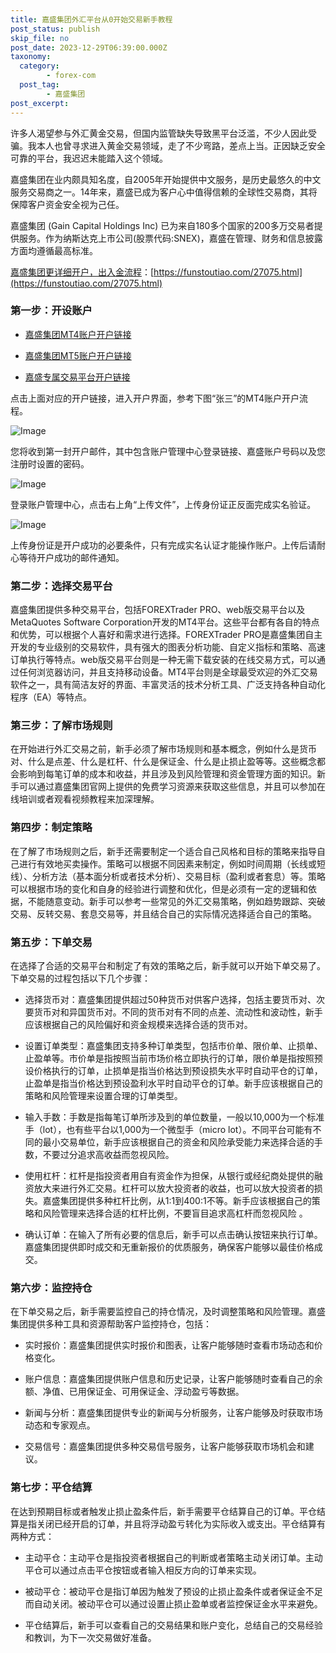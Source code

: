 ```yaml
---
title: 嘉盛集团外汇平台从0开始交易新手教程
post_status: publish
skip_file: no
post_date: 2023-12-29T06:39:00.000Z
taxonomy:
  category:
        - forex-com
  post_tag:
        - 嘉盛集团
post_excerpt: 
---
```

许多人渴望参与外汇黄金交易，但国内监管缺失导致黑平台泛滥，不少人因此受骗。我本人也曾寻求进入黄金交易领域，走了不少弯路，差点上当。正因缺乏安全可靠的平台，我迟迟未能踏入这个领域。

嘉盛集团在业内颇具知名度，自2005年开始提供中文服务，是历史最悠久的中文服务交易商之一。14年来，嘉盛已成为客户心中值得信赖的全球性交易商，其将保障客户资金安全视为己任。

嘉盛集团 (Gain Capital Holdings Inc) 已为来自180多个国家的200多万交易者提供服务。作为纳斯达克上市公司(股票代码:SNEX)，嘉盛在管理、财务和信息披露方面均遵循最高标准。

[嘉盛集团更详细开户，出入金流程](https://funstoutiao.com/27075.html)：[https://funstoutiao.com/27075.html](https://funstoutiao.com/27075.html)

### 第一步：开设账户

* [嘉盛集团MT4账户开户链接](https://s.ssgg.net/jsmt4)

* [嘉盛集团MT5账户开户链接](https://s.ssgg.net/jsmt5)

* [嘉盛专属交易平台开户链接](https://s.ssgg.net/js)

点击上面对应的开户链接，进入开户界面，参考下图“张三”的MT4账户开户流程。

![Image](https://prod-files-secure.s3.us-west-2.amazonaws.com/39ed1227-6d7d-4570-be36-9ccd4a2c4241/7a167aea-686b-400d-af59-4e18eb607a40/640.png?X-Amz-Algorithm=AWS4-HMAC-SHA256&X-Amz-Content-Sha256=UNSIGNED-PAYLOAD&X-Amz-Credential=ASIAZI2LB4666RL2HS3D%2F20250311%2Fus-west-2%2Fs3%2Faws4_request&X-Amz-Date=20250311T221309Z&X-Amz-Expires=3600&X-Amz-Security-Token=IQoJb3JpZ2luX2VjEGYaCXVzLXdlc3QtMiJHMEUCIGg%2FwdIqHoKT5svQcccb45nNKBuAarkkxQUB0VnAoMuOAiEAkELFHvfuJfds%2FkME%2BU7DbMdeKevw3Ed0kfZBiedI8YsqiAQIr%2F%2F%2F%2F%2F%2F%2F%2F%2F%2F%2FARAAGgw2Mzc0MjMxODM4MDUiDFoAhr2507jd3PAoGircA9d%2BPKh68q1ixBvC%2F17c1LiC0ytRJ8kwyuP8IKBSCxTJXD0c%2Fn9qhk%2FeUlRMlduHo9UQXbwhL0zYa4kYvgMffLyNrfQ4UKA1UW%2BEzjw4hGpQdNhKc6rGckpVsoeSTCpBZMbVwzlHrRf0lz5C3BD4YqxLZaUr6ZjCD70aZcZR69SQpmSn6gF1jqTT8pLnE6oZVM%2FYvmX%2FlXlBXvh6vAapBND1GmKK7nXT93iz6IISqfwCBVvPvk1lSyho1aFmfLhMF%2Fhrph6s%2Fmgc4pzXtbL2xZyOymbMNEZhG457aifotzpEpMK5S16BsUMwEPS7FBu3SRiQ52oQdDQm3uA8JDPvXOYpvAMmfJEegrRMK7Y%2FWzOh%2FDg19tSfRT%2BR7UdqiHpz1OTCAS5FZpLFOJVYZVQuQ2%2FvwtNlqzO5mN8usqv5mpW%2BOjt4sU%2BAB6WG%2FYev50eOhSwBW94WcvpdG5fHmuHs9spPY23zUxdMs1Sq84r8%2BqPK4NLlRG8w2Ka92eR%2BSdEfCkaBDulcKrY%2BFTqLAijtDgZEgcY94mIYx%2BoAUBM9PHpywzGNNXFmTHmyp%2BO0xRq3ZnNepSWxnIBhNdhHP%2FMMcQlJhE3UFAbdF1ctyRsSJDY0gyY3NQE6d0d19baKMLzqwr4GOqUBPisekFvPi3F0P0pDJDNbgyB8D7GCmKs4krvqSNrUbF6wxOFFbnE6PNVA7OUuuvFfERmKGxNnn44Hgl%2BvYon3A8%2B77%2Fvciesa19RxhV3qykX4CjeVMSRUg5HZRbWH1YKhOk3uV%2BEPenthQpkzhhsfPOVasGj4QragC8sBUFiGl9Vb%2FIfEKEvzx%2B49fshaDwIRcNiJb%2FKrmirzUBb3zW05uvmMIFBN&X-Amz-Signature=3800f5c22bdf2c843c9390a36cf2db1717d8d16838a43d9c025b724315d20337&X-Amz-SignedHeaders=host&x-id=GetObject)

您将收到第一封开户邮件，其中包含账户管理中心登录链接、嘉盛账户号码以及您注册时设置的密码。

![Image](https://prod-files-secure.s3.us-west-2.amazonaws.com/39ed1227-6d7d-4570-be36-9ccd4a2c4241/eaa1c6b3-2877-4284-a0e1-530e222c27fb/image.png?X-Amz-Algorithm=AWS4-HMAC-SHA256&X-Amz-Content-Sha256=UNSIGNED-PAYLOAD&X-Amz-Credential=ASIAZI2LB4666RL2HS3D%2F20250311%2Fus-west-2%2Fs3%2Faws4_request&X-Amz-Date=20250311T221309Z&X-Amz-Expires=3600&X-Amz-Security-Token=IQoJb3JpZ2luX2VjEGYaCXVzLXdlc3QtMiJHMEUCIGg%2FwdIqHoKT5svQcccb45nNKBuAarkkxQUB0VnAoMuOAiEAkELFHvfuJfds%2FkME%2BU7DbMdeKevw3Ed0kfZBiedI8YsqiAQIr%2F%2F%2F%2F%2F%2F%2F%2F%2F%2F%2FARAAGgw2Mzc0MjMxODM4MDUiDFoAhr2507jd3PAoGircA9d%2BPKh68q1ixBvC%2F17c1LiC0ytRJ8kwyuP8IKBSCxTJXD0c%2Fn9qhk%2FeUlRMlduHo9UQXbwhL0zYa4kYvgMffLyNrfQ4UKA1UW%2BEzjw4hGpQdNhKc6rGckpVsoeSTCpBZMbVwzlHrRf0lz5C3BD4YqxLZaUr6ZjCD70aZcZR69SQpmSn6gF1jqTT8pLnE6oZVM%2FYvmX%2FlXlBXvh6vAapBND1GmKK7nXT93iz6IISqfwCBVvPvk1lSyho1aFmfLhMF%2Fhrph6s%2Fmgc4pzXtbL2xZyOymbMNEZhG457aifotzpEpMK5S16BsUMwEPS7FBu3SRiQ52oQdDQm3uA8JDPvXOYpvAMmfJEegrRMK7Y%2FWzOh%2FDg19tSfRT%2BR7UdqiHpz1OTCAS5FZpLFOJVYZVQuQ2%2FvwtNlqzO5mN8usqv5mpW%2BOjt4sU%2BAB6WG%2FYev50eOhSwBW94WcvpdG5fHmuHs9spPY23zUxdMs1Sq84r8%2BqPK4NLlRG8w2Ka92eR%2BSdEfCkaBDulcKrY%2BFTqLAijtDgZEgcY94mIYx%2BoAUBM9PHpywzGNNXFmTHmyp%2BO0xRq3ZnNepSWxnIBhNdhHP%2FMMcQlJhE3UFAbdF1ctyRsSJDY0gyY3NQE6d0d19baKMLzqwr4GOqUBPisekFvPi3F0P0pDJDNbgyB8D7GCmKs4krvqSNrUbF6wxOFFbnE6PNVA7OUuuvFfERmKGxNnn44Hgl%2BvYon3A8%2B77%2Fvciesa19RxhV3qykX4CjeVMSRUg5HZRbWH1YKhOk3uV%2BEPenthQpkzhhsfPOVasGj4QragC8sBUFiGl9Vb%2FIfEKEvzx%2B49fshaDwIRcNiJb%2FKrmirzUBb3zW05uvmMIFBN&X-Amz-Signature=87835a99bb903fa3901c32cc6f050f5da92ad70d558cf1118abad49cfed0980d&X-Amz-SignedHeaders=host&x-id=GetObject)

登录账户管理中心，点击右上角“上传文件”，上传身份证正反面完成实名验证。

![Image](https://prod-files-secure.s3.us-west-2.amazonaws.com/39ed1227-6d7d-4570-be36-9ccd4a2c4241/54090639-09fc-46b4-a135-e0289f707147/image.png?X-Amz-Algorithm=AWS4-HMAC-SHA256&X-Amz-Content-Sha256=UNSIGNED-PAYLOAD&X-Amz-Credential=ASIAZI2LB4666RL2HS3D%2F20250311%2Fus-west-2%2Fs3%2Faws4_request&X-Amz-Date=20250311T221309Z&X-Amz-Expires=3600&X-Amz-Security-Token=IQoJb3JpZ2luX2VjEGYaCXVzLXdlc3QtMiJHMEUCIGg%2FwdIqHoKT5svQcccb45nNKBuAarkkxQUB0VnAoMuOAiEAkELFHvfuJfds%2FkME%2BU7DbMdeKevw3Ed0kfZBiedI8YsqiAQIr%2F%2F%2F%2F%2F%2F%2F%2F%2F%2F%2FARAAGgw2Mzc0MjMxODM4MDUiDFoAhr2507jd3PAoGircA9d%2BPKh68q1ixBvC%2F17c1LiC0ytRJ8kwyuP8IKBSCxTJXD0c%2Fn9qhk%2FeUlRMlduHo9UQXbwhL0zYa4kYvgMffLyNrfQ4UKA1UW%2BEzjw4hGpQdNhKc6rGckpVsoeSTCpBZMbVwzlHrRf0lz5C3BD4YqxLZaUr6ZjCD70aZcZR69SQpmSn6gF1jqTT8pLnE6oZVM%2FYvmX%2FlXlBXvh6vAapBND1GmKK7nXT93iz6IISqfwCBVvPvk1lSyho1aFmfLhMF%2Fhrph6s%2Fmgc4pzXtbL2xZyOymbMNEZhG457aifotzpEpMK5S16BsUMwEPS7FBu3SRiQ52oQdDQm3uA8JDPvXOYpvAMmfJEegrRMK7Y%2FWzOh%2FDg19tSfRT%2BR7UdqiHpz1OTCAS5FZpLFOJVYZVQuQ2%2FvwtNlqzO5mN8usqv5mpW%2BOjt4sU%2BAB6WG%2FYev50eOhSwBW94WcvpdG5fHmuHs9spPY23zUxdMs1Sq84r8%2BqPK4NLlRG8w2Ka92eR%2BSdEfCkaBDulcKrY%2BFTqLAijtDgZEgcY94mIYx%2BoAUBM9PHpywzGNNXFmTHmyp%2BO0xRq3ZnNepSWxnIBhNdhHP%2FMMcQlJhE3UFAbdF1ctyRsSJDY0gyY3NQE6d0d19baKMLzqwr4GOqUBPisekFvPi3F0P0pDJDNbgyB8D7GCmKs4krvqSNrUbF6wxOFFbnE6PNVA7OUuuvFfERmKGxNnn44Hgl%2BvYon3A8%2B77%2Fvciesa19RxhV3qykX4CjeVMSRUg5HZRbWH1YKhOk3uV%2BEPenthQpkzhhsfPOVasGj4QragC8sBUFiGl9Vb%2FIfEKEvzx%2B49fshaDwIRcNiJb%2FKrmirzUBb3zW05uvmMIFBN&X-Amz-Signature=d41a78b8970b193a6135110a7471aaa5aa9e4bb2eb732b90bb9da30964c7b4ab&X-Amz-SignedHeaders=host&x-id=GetObject)

上传身份证是开户成功的必要条件，只有完成实名认证才能操作账户。上传后请耐心等待开户成功的邮件通知。

### 第二步：选择交易平台

嘉盛集团提供多种交易平台，包括FOREXTrader PRO、web版交易平台以及MetaQuotes Software Corporation开发的MT4平台。这些平台都有各自的特点和优势，可以根据个人喜好和需求进行选择。FOREXTrader PRO是嘉盛集团自主开发的专业级别的交易软件，具有强大的图表分析功能、自定义指标和策略、高速订单执行等特点。web版交易平台则是一种无需下载安装的在线交易方式，可以通过任何浏览器访问，并且支持移动设备。MT4平台则是全球最受欢迎的外汇交易软件之一，具有简洁友好的界面、丰富灵活的技术分析工具、广泛支持各种自动化程序（EA）等特点。

### 第三步：了解市场规则

在开始进行外汇交易之前，新手必须了解市场规则和基本概念，例如什么是货币对、什么是点差、什么是杠杆、什么是保证金、什么是止损止盈等等。这些概念都会影响到每笔订单的成本和收益，并且涉及到风险管理和资金管理方面的知识。新手可以通过嘉盛集团官网上提供的免费学习资源来获取这些信息，并且可以参加在线培训或者观看视频教程来加深理解。

### 第四步：制定策略

在了解了市场规则之后，新手还需要制定一个适合自己风格和目标的策略来指导自己进行有效地买卖操作。策略可以根据不同因素来制定，例如时间周期（长线或短线）、分析方法（基本面分析或者技术分析）、交易目标（盈利或者套息）等。策略可以根据市场的变化和自身的经验进行调整和优化，但是必须有一定的逻辑和依据，不能随意变动。新手可以参考一些常见的外汇交易策略，例如趋势跟踪、突破交易、反转交易、套息交易等，并且结合自己的实际情况选择适合自己的策略。

### 第五步：下单交易

在选择了合适的交易平台和制定了有效的策略之后，新手就可以开始下单交易了。下单交易的过程包括以下几个步骤：

* 选择货币对：嘉盛集团提供超过50种货币对供客户选择，包括主要货币对、次要货币对和异国货币对。不同的货币对有不同的点差、流动性和波动性，新手应该根据自己的风险偏好和资金规模来选择合适的货币对。

* 设置订单类型：嘉盛集团支持多种订单类型，包括市价单、限价单、止损单、止盈单等。市价单是指按照当前市场价格立即执行的订单，限价单是指按照预设价格执行的订单，止损单是指当价格达到预设损失水平时自动平仓的订单，止盈单是指当价格达到预设盈利水平时自动平仓的订单。新手应该根据自己的策略和风险管理来设置合理的订单类型。

* 输入手数：手数是指每笔订单所涉及到的单位数量，一般以10,000为一个标准手（lot），也有些平台以1,000为一个微型手（micro lot）。不同平台可能有不同的最小交易单位，新手应该根据自己的资金和风险承受能力来选择合适的手数，不要过分追求高收益而忽视风险。

* 使用杠杆：杠杆是指投资者用自有资金作为担保，从银行或经纪商处提供的融资放大来进行外汇交易。杠杆可以放大投资者的收益，也可以放大投资者的损失。嘉盛集团提供多种杠杆比例，从1:1到400:1不等。新手应该根据自己的策略和风险管理来选择合适的杠杆比例，不要盲目追求高杠杆而忽视风险 。

* 确认订单：在输入了所有必要的信息后，新手可以点击确认按钮来执行订单。嘉盛集团提供即时成交和无重新报价的优质服务，确保客户能够以最佳价格成交。

### 第六步：监控持仓

在下单交易之后，新手需要监控自己的持仓情况，及时调整策略和风险管理。嘉盛集团提供多种工具和资源帮助客户监控持仓，包括：

* 实时报价：嘉盛集团提供实时报价和图表，让客户能够随时查看市场动态和价格变化。

* 账户信息：嘉盛集团提供账户信息和历史记录，让客户能够随时查看自己的余额、净值、已用保证金、可用保证金、浮动盈亏等数据。

* 新闻与分析：嘉盛集团提供专业的新闻与分析服务，让客户能够及时获取市场动态和专家观点。

* 交易信号：嘉盛集团提供多种交易信号服务，让客户能够获取市场机会和建议。

### 第七步：平仓结算

在达到预期目标或者触发止损止盈条件后，新手需要平仓结算自己的订单。平仓结算是指关闭已经开启的订单，并且将浮动盈亏转化为实际收入或支出。平仓结算有两种方式：

* 主动平仓：主动平仓是指投资者根据自己的判断或者策略主动关闭订单。主动平仓可以通过点击平仓按钮或者输入相反方向的订单来实现。

* 被动平仓：被动平仓是指订单因为触发了预设的止损止盈条件或者保证金不足而自动关闭。被动平仓可以通过设置止损止盈单或者监控保证金水平来避免。

* 平仓结算后，新手可以查看自己的交易结果和账户变化，总结自己的交易经验和教训，为下一次交易做好准备。
